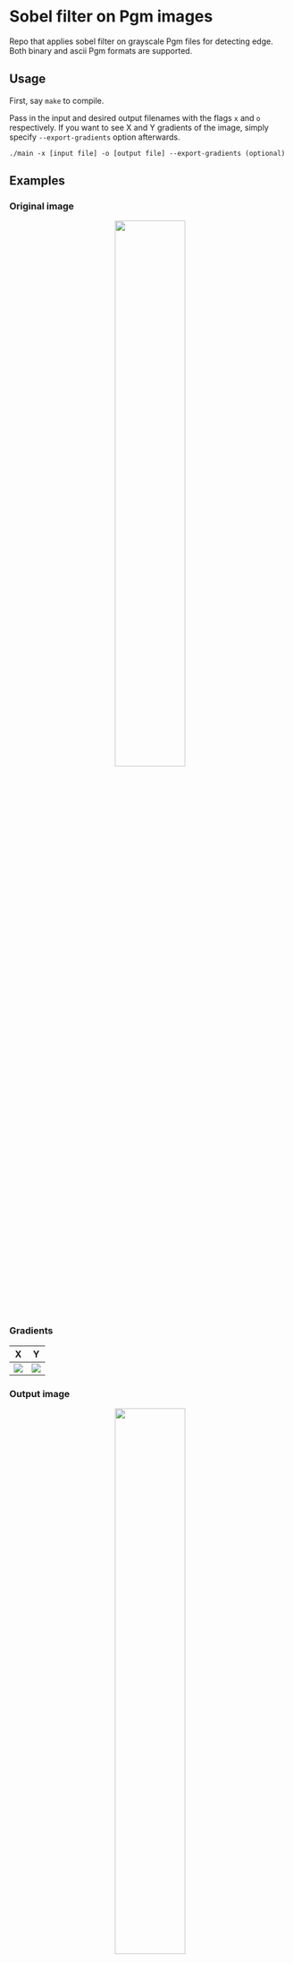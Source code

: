 # Sobel filter on Pgm images

Repo that applies sobel filter on grayscale Pgm files for detecting edge.
Both binary and ascii Pgm formats are supported.

## Usage
First, say `make` to compile.

Pass in the input and desired output filenames with the flags `x` and `o` respectively. 
If you want to see X and Y gradients of the image, simply specify `--export-gradients` option afterwards. 
```shell script
./main -x [input file] -o [output file] --export-gradients (optional)
```

## Examples
### Original image
<p align="center">
  <img width="50%" src="https://user-images.githubusercontent.com/33388526/98713123-44ba6700-2398-11eb-956f-2d84ba3d0fe1.png">
</p>

### Gradients
X             |  Y
:-------------------------:|:-------------------------:
![](https://user-images.githubusercontent.com/33388526/98713129-4552fd80-2398-11eb-98f3-b940552d0223.png) | ![](https://user-images.githubusercontent.com/33388526/98713132-45eb9400-2398-11eb-9d7c-7213de00d7c4.png)

### Output image
<p align="center">
  <img width="50%" src="https://user-images.githubusercontent.com/33388526/98713134-45eb9400-2398-11eb-8a6e-c15ce57f34ec.png">
</p>


### Original image
<p align="center">
  <img width="40%" src="https://user-images.githubusercontent.com/33388526/98713704-fbb6e280-2398-11eb-84ab-5efe2eec7a2c.png">
</p>

### Output image
<p align="center">
  <img width="40%" src="https://user-images.githubusercontent.com/33388526/98713703-fa85b580-2398-11eb-9377-02ed6e59a8a0.png">
</p>

